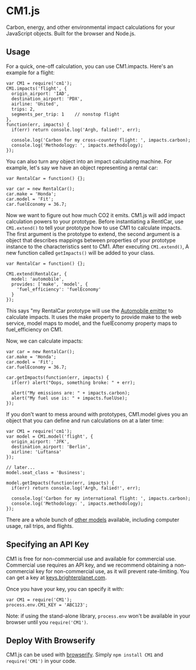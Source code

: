 # CM1.js

Carbon, energy, and other environmental impact calculations for your JavaScript objects. Built for the browser and Node.js.

## Usage

For a quick, one-off calculation, you can use CM1.impacts. Here's an example for a flight:

    var CM1 = require('cm1');
    CM1.impacts('flight', {
      origin_airport: 'IAD',
      destination_airport: 'PDX',
      airline: 'United',
      trips: 2,
      segments_per_trip: 1    // nonstop flight
    },
    function(err, impacts) {
      if(err) return console.log('Argh, falied!', err);

      console.log('Carbon for my cross-country flight: ', impacts.carbon);
      console.log('Methodology: ', impacts.methodology);
    });

You can also turn any object into an impact calculating machine. For example, let's say we have an object representing a rental car:


    var RentalCar = function() {};
    
    var car = new RentalCar();
    car.make = 'Honda';
    car.model = 'Fit';
    car.fuelEconomy = 36.7;

Now we want to figure out how much CO2 it emits. CM1.js will add impact calculation powers to your prototype. Before instantiating a RentlCar, use `CM1.extend()` to tell your prototype how to use CM1 to calculate impacts. The first argument is the prototype to extend, the second argument is a object that describes mappings between properties of your prototype instance to the characteristics sent to CM1. After executing `CM1.extend()`, A new function called `getImpacts()` will be added to your class.

    var RentalCar = function() {};
    
    CM1.extend(RentalCar, {
      model: 'automobile',
      provides: ['make', 'model', {
        'fuel_efficiency': 'fuelEconomy'
      }
    });

This says "my RentalCar prototype will use the [Automobile emitter](http://carbon.brighterplanet.com/models/automobile) to calculate impacts. It uses the make property to provide make to the web service, model maps to model, and the fuelEconomy property maps to fuel_efficiency on CM1.

Now, we can calculate impacts:

    var car = new RentalCar();
    car.make = 'Honda';
    car.model = 'Fit';
    car.fuelEconomy = 36.7;

    car.getImpacts(function(err, impacts) {
      if(err) alert("Oops, something broke: " + err);
 
      alert("My emissions are: " + impacts.carbon);
      alert("My fuel use is: " + impacts.fuelUse);
    });


If you don't want to mess around with prototypes, CM1.model gives you an object that you can define and run calculations on at a later time:

    var CM1 = require('cm1');
    var model = CM1.model('flight', {
      origin_airport: 'JFK',
      destination_airport: 'Berlin',
      airline: 'Luftansa'
    });

    // later...
    model.seat_class = 'Business';

    model.getImpacts(function(err, impacts) {
      if(err) return console.log('Argh, falied!', err);

      console.log('Carbon for my international flight: ', impacts.carbon);
      console.log('Methodology: ', impacts.methodology);
    });

There are a whole bunch of [other models](http://carbon.brighterplanet.com/models) available, including computer usage, rail trips, and flights.

## Specifying an API Key

CM1 is free for non-commercial use and available for commercial use. Commercial use requires an API key, and we recommend obtaining a non-commercial key for non-commercial use, as it will prevent rate-limiting. You can get a key at [keys.brighterplanet.com](http://keys.brighterplanet.com).

Once you have your key, you can specify it with:

    var CM1 = require('CM1');
    process.env.CM1_KEY = 'ABC123';
    
Note: if using the stand-alone library, `process.env` won't be available in your browser until you `require('CM1')`.

## Deploy With Browserify

CM1.js can be used with [browserify](http://github.com/substack/node-browserify). Simply `npm install CM1` and `require('CM1')` in your code.
